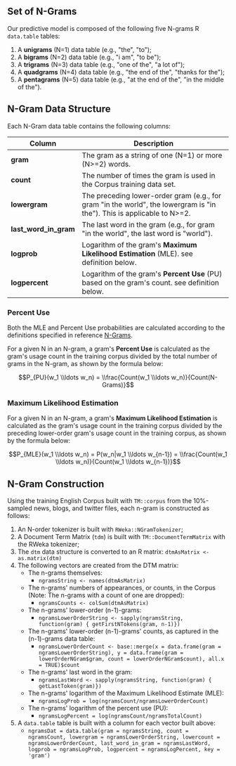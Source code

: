 ## Set of N-Grams

Our predictive model is composed of the following five N-grams R `data.table` tables:

1. A **unigrams** (N=1) data table (e.g., "the", "to");
2. A **bigrams** (N=2) data table (e.g., "i am", "to be");
3. A **trigrams** (N=3) data table (e.g., "one of the", "a lot of"); 
4. A **quadgrams** (N=4) data table (e.g., "the end of the", "thanks for the");
5. A **pentagrams** (N=5) data table (e.g., "at the end of the", "in the middle of the").

## N-Gram Data Structure

Each N-Gram data table contains the following columns:

Column | Description
------------- | -------------
**gram** | The gram as a string of one (N=1) or more (N>=2) words.
**count** | The number of times the gram is used in the Corpus training data set.
**lowergram** | The preceding lower-order gram (e.g., for gram "in the world", the lowergram is "in the"). This is applicable to N>=2.
**last_word_in_gram** | The last word in the gram (e.g., for gram "in the world", the last word is "world").
**logprob** | Logarithm of the gram's **Maximum Likelihood Estimation** (MLE). see definition below.
**logpercent** | Logarithm of the gram's **Percent Use** (PU) based on the gram's count. see definition below.

### Percent Use

Both the MLE and Percent Use probabilities are calculated according to the definitions specified in reference [N-Grams](https://web.stanford.edu/~jurafsky/slp3/4.pdf).

For a given N in an N-gram, a gram's **Percent Use** is calculated as the gram's usage count in the training corpus divided by the total number of grams in the N-gram, as shown by the formula below:

$$P_{PU}(w_1 \\ldots w_n) = \\frac{Count(w_1 \\ldots w_n)}{Count(N-Grams)}$$

### Maximum Likelihood Estimation

For a given N in an N-gram, a gram's **Maximum Likelihood Estimation** is calculated as the gram's usage count in the training corpus divided by the preceding lower-order gram's usage count in the training corpus, as shown by the formula below:

$$P_{MLE}(w_1 \\ldots w_n) = P(w_n|w_1 \\ldots w_{n-1}) = \\frac{Count(w_1 \\ldots w_n)}{Count(w_1 \\ldots w_{n-1})}$$

## N-Gram Construction

Using the training English Corpus built with `TM::corpus` from the 10%-sampled news, blogs, and twitter files, each n-gram is constructed as follows:

1. An N-order tokenizer is built with `RWeka::NGramTokenizer`;
1. A Document Term Matrix (`tdm`) is built with `TM::DocumentTermMatrix` with the RWeka tokenizer;
1. The `dtm` data structure is converted to an R matrix: `dtmAsMatrix <- as.matrix(dtm)`
1. The following vectors are created from the DTM matrix:
    + The n-grams themselves:
        + `ngramsString <- names(dtmAsMatrix)`
    + The n-grams' numbers of appearances, or counts, in the Corpus (Note: The n-grams with a count of one are dropped):
        + `ngramsCounts <- colSum(dtmAsMatrix)`
    + The n-grams' lower-order (n-1)-grams:
        + `ngramsLowerOrderString <- sapply(ngramsString, function(gram) { getFirstNTokens(gram, n-1)})`
    + The n-grams' lower-order (n-1)-grams' counts, as captured in the (n-1)-grams data table:
        + `ngramsLowerOrderCount <- base::merge(x = data.frame(gram = ngramsLowerOrderString), y = data.frame(gram = lowerOrderNGram$gram, count = lowerOrderNGram$count), all.x = TRUE)$count`
    + The n-grams' last word in the gram:
        + `ngramsLastWord <- sapply(ngramsString, function(gram) { getLastToken(gram)})`
    + The n-grams' logarithm of the Maximum Likelihood Estimate (MLE):
        + `ngramsLogProb = log(ngramsCount/ngramsLowerOrderCount)`
    + The n-grams' logarithm of the percent use (PU):
        + `ngramsLogPercent = log(ngramsCount/ngramsTotalCount)`
1. A `data.table` table is built with a column for each vector built above:
    + `ngramsDat = data.table(gram = ngramsString, count = ngramsCount, lowergram = ngramsLowerOrderString, lowercount =  ngramsLowerOrderCount, last_word_in_gram = ngramsLastWord, logprob = ngramsLogProb, logpercent = ngramsLogPercent, key = 'gram')`
